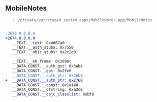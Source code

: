 ## MobileNotes

> `/private/var/staged_system_apps/MobileNotes.app/MobileNotes`

```diff

-2673.0.0.0.0
+2674.0.0.0.0
   __TEXT.__text: 0x4d67a0
   __TEXT.__auth_stubs: 0x7550
   __TEXT.__objc_stubs: 0x2c2c0

   __TEXT.__eh_frame: 0x1690c
   __DATA_CONST.__auth_got: 0x3ab8
   __DATA_CONST.__got: 0x2fe8
-  __DATA_CONST.__auth_ptr: 0x26b8
+  __DATA_CONST.__auth_ptr: 0x2760
   __DATA_CONST.__const: 0x1a148
   __DATA_CONST.__cfstring: 0xa2c0
   __DATA_CONST.__objc_classlist: 0xbf8

```
